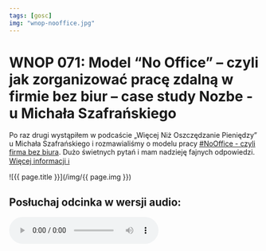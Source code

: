 ```yaml
---
tags: [gosc]
img: "wnop-nooffice.jpg"
---
```


# WNOP 071: Model “No Office” – czyli jak zorganizować pracę zdalną w firmie bez biur – case study Nozbe - u Michała Szafrańskiego

Po raz drugi wystąpiłem w podcaście „Więcej Niż Oszczędzanie Pieniędzy” u Michała Szafrańskiego i rozmawialiśmy o modelu pracy [#NoOffice - czyli firma bez biura](https://NoOffice.org/pl/). Dużo świetnych pytań i mam nadzieję fajnych odpowiedzi.
 [Więcej informacji ℹ️](https://jakoszczedzacpieniadze.pl/no-office-praca-zdalna-w-firmie-bez-biur-new)

<!--More-->

![{{ page.title }}](/img/{{ page.img }})

## Posłuchaj odcinka w wersji audio:

<audio controls>
<source src="https://traffic.libsyn.com/kaveo/WNOP071-No-Office-praca-zdalna-w-Nozbe.mp3" type="audio/mpeg">
</audio>


[n]: https://nozbe.com/pl/?a=mike